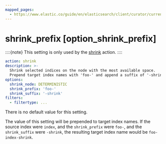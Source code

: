 ```yaml
---
mapped_pages:
  - https://www.elastic.co/guide/en/elasticsearch/client/curator/current/option_shrink_prefix.html
---
```


# shrink_prefix [option_shrink_prefix]

::::{note}
This setting is only used by the [shrink](/reference/shrink.md) action.
::::


```yaml
action: shrink
description: >-
  Shrink selected indices on the node with the most available space.
  Prepend target index names with 'foo-' and append a suffix of '-shrink'
options:
  shrink_node: DETERMINISTIC
  shrink_prefix: 'foo-'
  shrink_suffix: '-shrink'
filters:
  - filtertype: ...
```

There is no default value for this setting.

The value of this setting will be prepended to target index names.  If the source index were `index`, and the `shrink_prefix` were `foo-`, and the `shrink_suffix` were `-shrink`, the resulting target index name would be `foo-index-shrink`.

